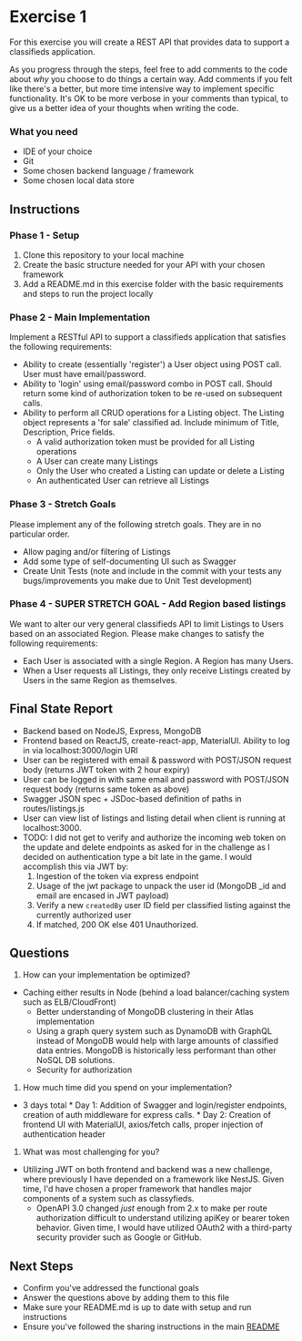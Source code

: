 # Exercise 1 #

For this exercise you will create a REST API that provides data to support a classifieds application.

As you progress through the steps, feel free to add comments to the code about *why* you choose to do things a certain way. Add comments if you felt like there's a better, but more time intensive way to implement specific functionality. It's OK to be more verbose in your comments than typical, to give us a better idea of your thoughts when writing the code.

### What you need ###

* IDE of your choice
* Git
* Some chosen backend language / framework
* Some chosen local data store

## Instructions ##

### Phase 1 - Setup ###

 1. Clone this repository to your local machine
 1. Create the basic structure needed for your API with your chosen framework
 1. Add a README.md in this exercise folder with the basic requirements and steps to run the project locally

### Phase 2 - Main Implementation ###

Implement a RESTful API to support a classifieds application that satisfies the following requirements:

 * Ability to create (essentially 'register') a User object using POST call. User must have email/password.
 * Ability to 'login' using email/password combo in POST call. Should return some kind of authorization token to be re-used on subsequent calls.
 * Ability to perform all CRUD operations for a Listing object. The Listing object represents a 'for sale' classified ad. Include minimum of Title, Description, Price fields.
 	* A valid authorization token must be provided for all Listing operations
 	* A User can create many Listings
 	* Only the User who created a Listing can update or delete a Listing
 	* An authenticated User can retrieve all Listings

### Phase 3 - Stretch Goals ###

Please implement any of the following stretch goals. They are in no particular order.

 * Allow paging and/or filtering of Listings
 * Add some type of self-documenting UI such as Swagger
 * Create Unit Tests (note and include in the commit with your tests any bugs/improvements you make due to Unit Test development)

### Phase 4 - SUPER STRETCH GOAL - Add Region based listings ###

We want to alter our very general classifieds API to limit Listings to Users based on an associated Region. Please make changes to satisfy the following requirements:

 * Each User is associated with a single Region. A Region has many Users.
 * When a User requests all Listings, they only receive Listings created by Users in the same Region as themselves.

## Final State Report ##
- Backend based on NodeJS, Express, MongoDB
- Frontend based on ReactJS, create-react-app, MaterialUI. Ability to log in via localhost:3000/login URI
- User can be registered with email & password with POST/JSON request body (returns JWT token with 2 hour expiry)
- User can be logged in with same email and password with POST/JSON request body (returns same token as above)
- Swagger JSON spec + JSDoc-based definition of paths in routes/listings.js
- User can view list of listings and listing detail when client is running at localhost:3000.
- TODO: I did not get to verify and authorize the incoming web token on the update and delete endpoints as asked for in the challenge as I decided on authentication type a bit late in the game. I would accomplish this via JWT by: 
  1. Ingestion of the token via express endpoint
	1. Usage of the jwt package to unpack the user id (MongoDB _id and email are encased in JWT payload)
	1. Verify a new `createdBy` user ID field per classified listing against the currently authorized user
	1. If matched, 200 OK else 401 Unauthorized.

## Questions ##

 1. How can your implementation be optimized?

  * Caching either results in Node (behind a load balancer/caching system such as ELB/CloudFront)
	* Better understanding of MongoDB clustering in their Atlas implementation
	* Using a graph query system such as DynamoDB with GraphQL instead of MongoDB would help with large amounts of classified data entries. MongoDB is historically less performant than other NoSQL DB solutions.
	* Security for authorization
 
 1. How much time did you spend on your implementation?
  * 3 days total
		* Day 1: Addition of Swagger and login/register endpoints, creation of auth middleware for express calls.
		* Day 2: Creation of frontend UI with MaterialUI, axios/fetch calls, proper injection of authentication header
 1. What was most challenging for you?
  * Utilizing JWT on both frontend and backend was a new challenge, where previously I have depended on a framework like NestJS. Given time, I'd have chosen a proper framework that handles major components of a system such as classyfieds.
	* OpenAPI 3.0 changed _just_ enough from 2.x to make per route authorization difficult to understand utilizing apiKey or bearer token behavior. Given time, I would have utilized OAuth2 with a third-party security provider such as Google or GitHub.

## Next Steps ##

* Confirm you've addressed the functional goals
* Answer the questions above by adding them to this file
* Make sure your README.md is up to date with setup and run instructions
* Ensure you've followed the sharing instructions in the main [README](../README.md)
